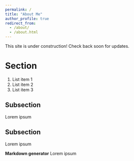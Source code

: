 ```yaml
---
permalink: /
title: "About Me"
author_profile: true
redirect_from: 
  - /about/
  - /about.html
---
```


This site is under construction! Check back soon for updates.

Section
======
1. List item 1
2. List item 2
3. List item 3

Subsection
------
Lorem ipsum

Subsection
------
Lorem ipsum

**Markdown generator**
Lorem ipsum
